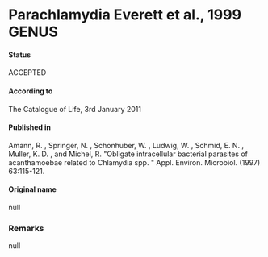 Parachlamydia Everett et al., 1999 GENUS
=======

#### Status
ACCEPTED

#### According to
The Catalogue of Life, 3rd January 2011

#### Published in
Amann, R. , Springer, N. , Schonhuber, W. , Ludwig, W. , Schmid, E. N. , Muller, K. D. , and Michel, R. "Obligate intracellular bacterial parasites of acanthamoebae related to Chlamydia spp. " Appl. Environ. Microbiol. (1997) 63:115-121.

#### Original name
null

### Remarks
null